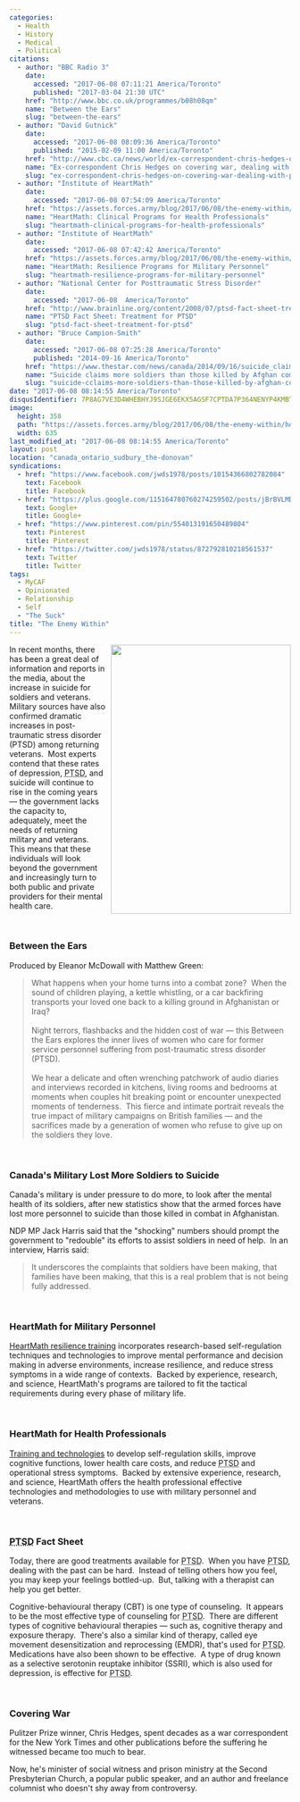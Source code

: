 ```yaml
---
categories:
  - Health
  - History
  - Medical
  - Political
citations:
  - author: "BBC Radio 3"
    date:
      accessed: "2017-06-08 07:11:21 America/Toronto"
      published: "2017-03-04 21:30 UTC"
    href: "http://www.bbc.co.uk/programmes/b08h08qm"
    name: "Between the Ears"
    slug: "between-the-ears"
  - author: "David Gutnick"
    date:
      accessed: "2017-06-08 08:09:36 America/Toronto"
      published: "2015-02-09 11:00 America/Toronto"
    href: "http://www.cbc.ca/news/world/ex-correspondent-chris-hedges-on-covering-war-dealing-with-ptsd-1.2947101"
    name: "Ex-correspondent Chris Hedges on covering war, dealing with PTSD"
    slug: "ex-correspondent-chris-hedges-on-covering-war-dealing-with-ptsd"
  - author: "Institute of HeartMath"
    date:
      accessed: "2017-06-08 07:54:09 America/Toronto"
    href: "https://assets.forces.army/blog/2017/06/08/the-enemy-within/HeartMath_Clinical-Programs-for-Health-Professionals.pdf"
    name: "HeartMath: Clinical Programs for Health Professionals"
    slug: "heartmath-clinical-programs-for-health-professionals"
  - author: "Institute of HeartMath"
    date:
      accessed: "2017-06-08 07:42:42 America/Toronto"
    href: "https://assets.forces.army/blog/2017/06/08/the-enemy-within/HeartMath_Resilience-Programs-for-Military-Personnel.pdf"
    name: "HeartMath: Resilience Programs for Military Personnel"
    slug: "heartmath-resilience-programs-for-military-personnel"
  - author: "National Center for Posttraumatic Stress Disorder"
    date:
      accessed: "2017-06-08  America/Toronto"
    href: "http://www.brainline.org/content/2008/07/ptsd-fact-sheet-treatment-ptsd.html"
    name: "PTSD Fact Sheet: Treatment for PTSD"
    slug: "ptsd-fact-sheet-treatment-for-ptsd"
  - author: "Bruce Campion-Smith"
    date:
      accessed: "2017-06-08 07:25:28 America/Toronto"
      published: "2014-09-16 America/Toronto"
    href: "https://www.thestar.com/news/canada/2014/09/16/suicide_claims_more_soldiers_than_those_killed_by_afghan_combat.html"
    name: "Suicide claims more soldiers than those killed by Afghan combat"
    slug: "suicide-cclaims-more-soldiers-than-those-killed-by-afghan-combat"
date: "2017-06-08 08:14:55 America/Toronto"
disqusIdentifier: 7P8AG7VE3D4WHEBHYJ9SJGE6EKX5AGSF7CPTDA7P364NENYP4KMBTWWEDADCW6EB8FT95JSSR8EQKQSRB6BHNY3F36TMJ7U9F4Q9
image:
  height: 358
  path: "https://assets.forces.army/blog/2017/06/08/the-enemy-within/hotlink-ok/the-enemy-within_635x358.png"
  width: 635
last_modified_at: "2017-06-08 08:14:55 America/Toronto"
layout: post
location: "canada_ontario_sudbury_the-donovan"
syndications:
  - href: "https://www.facebook.com/jwds1978/posts/10154366802782084"
    text: Facebook
    title: Facebook
  - href: "https://plus.google.com/115164780760274259502/posts/jBrBVLMDn51"
    text: Google+
    title: Google+
  - href: "https://www.pinterest.com/pin/554013191650489804"
    text: Pinterest
    title: Pinterest
  - href: "https://twitter.com/jwds1978/status/872792810218561537"
    text: Twitter
    title: Twitter
tags:
  - MyCAF
  - Opinionated
  - Relationship
  - Self
  - "The Suck"
title: "The Enemy Within"
---
```


<img alt="" height="482" src="{{ site.uri.assets }}/blog/2017/06/08/the-enemy-within/innominate_1_322x482.png"
  style="border: 0px; float: right; margin-bottom: 10px; margin-left: 10px;" width="322" />
<p>
  In recent months, there has been a great deal of information and reports in the media, about the increase in suicide for soldiers and veterans.&nbsp; Military
  sources have also confirmed dramatic increases in post-traumatic stress disorder (PTSD) among returning veterans.&nbsp; Most experts contend that these rates
  of depression, <abbr title="Post-Traumatic Stress Disorder">PTSD</abbr>, and suicide will continue to rise in the coming years &#8212; the government lacks
  the capacity to, adequately, meet the needs of returning military and veterans.&nbsp; This means that these individuals will look beyond the government and
  increasingly turn to both public and private providers for their mental health care.
</p>
<p>
  &nbsp;
</p>
<h3 id="between-the-ears">
  Between the Ears
</h3>
<p>
  Produced by Eleanor McDowall with Matthew Green:
  <blockquote cite="{{ site.url }}{{ page.url }}#cite-between-the-ears">
    What happens when your home turns into a combat zone?&nbsp; When the sound of children playing, a kettle whistling, or a car backfiring transports your
    loved one back to a killing ground in Afghanistan or Iraq?<br />
    &nbsp;<br />
    Night terrors, flashbacks and the hidden cost of war &#8212; this Between the Ears explores the inner lives of women who care for former service personnel
    suffering from post-traumatic stress disorder (PTSD).<br />
    &nbsp;<br />
    We hear a delicate and often wrenching patchwork of audio diaries and interviews recorded in kitchens, living rooms and bedrooms at moments when couples hit
    breaking point or encounter unexpected moments of tenderness.&nbsp; This fierce and intimate portrait reveals the true impact of military campaigns on
    British families &#8212; and the sacrifices made by a generation of women who refuse to give up on the soldiers they love.
  </blockquote>
</p>
<!-- excerptBreak -->
<p>
  &nbsp;
</p>
<h3 id="canadas-military-lost-more-soldiers-to-suicide">
  Canada's Military Lost More Soldiers to Suicide
</h3>
<p>
  Canada's military is under pressure to do more, to look after the mental health of its soldiers, after new statistics show that the armed forces have lost
  more personnel to suicide than those killed in combat in Afghanistan.
</p>
<p>
  NDP MP Jack Harris said that the &quot;shocking&quot; numbers should prompt the government to &quot;redouble&quot; its efforts to assist soldiers in need of
  help.&nbsp; In an interview, Harris said:
  <blockquote cite="{{ site.url }}{{ page.url }}#cite-suicide-cclaims-more-soldiers-than-those-killed-by-afghan-combat">
    It underscores the complaints that soldiers have been making, that families have been making, that this is a real problem that is not being fully addressed.
  </blockquote>
</p>
<p>
  &nbsp;
</p>
<h3 id="heartmath-for-military-personnel">
  HeartMath for Military Personnel
</h3>
<p>
  <a href="{{ site.url }}{{ page.url }}#cite-heartmath-resilience-programs-for-military-personnel" rel="me"
    title="HeartMath: Resilience Programs for Military Personnel">HeartMath resilience training</a> incorporates research-based self-regulation techniques and
  technologies to improve mental performance and decision making in adverse environments, increase resilience, and reduce stress symptoms in a wide range of
  contexts.&nbsp; Backed by experience, research, and science, HeartMath's programs are tailored to fit the tactical requirements during every phase of military
  life.
</p>
<p>
  &nbsp;
</p>
<h3 id="heartmath-for-health-professionals">
  HeartMath for Health Professionals
</h3>
<p>
  <a href="{{ site.url }}{{ page.url }}#cite-heartmath-clinical-programs-for-health-professionals" rel="me"
    title="HeartMath: Clinical Programs for Health Professionals">Training and technologies</a> to develop self-regulation skills, improve cognitive functions,
  lower health care costs, and reduce <abbr title="Post-Traumatic Stress Disorder">PTSD</abbr> and operational stress symptoms.&nbsp; Backed by extensive
  experience, research, and science, HeartMath offers the health professional effective technologies and methodologies to use with military personnel and
  veterans.
</p>
<p>
  &nbsp;
</p>
<h3 id="ptsd-fact-sheet">
  <abbr title="Post-Traumatic Stress Disorder">PTSD</abbr> Fact Sheet
</h3>
<p>
  Today, there are good treatments available for <abbr title="Post-Traumatic Stress Disorder">PTSD</abbr>.&nbsp; When you have <abbr
    title="Post-Traumatic Stress Disorder">PTSD</abbr>, dealing with the past can be hard.&nbsp; Instead of telling others how you feel, you may keep your
  feelings bottled-up.&nbsp; But, talking with a therapist can help you get better.
</p>
<p>
  Cognitive-behavioural therapy (CBT) is one type of counseling.&nbsp; It appears to be the most effective type of counseling for <abbr
    title="Post-Traumatic Stress Disorder">PTSD</abbr>.&nbsp; There are different types of cognitive behavioural therapies &#8212; such as, cognitive therapy
  and exposure therapy.&nbsp; There's also a similar kind of therapy, called eye movement desensitization and reprocessing (EMDR), that's used for <abbr
    title="Post-Traumatic Stress Disorder">PTSD</abbr>.&nbsp; Medications have also been shown to be effective.&nbsp; A type of drug known as a selective
  serotonin reuptake inhibitor (SSRI), which is also used for depression, is effective for <abbr title="Post-Traumatic Stress Disorder">PTSD</abbr>.
</p>
<p>
  &nbsp;
</p>
<h3 id="covering-war">
  Covering War
</h3>
<p>
  Pulitzer Prize winner, Chris Hedges, spent decades as a war correspondent for the New York Times and other publications before the suffering he witnessed
  became too much to bear.
</p>
<p>
  Now, he's minister of social witness and prison ministry at the Second Presbyterian Church, a popular public speaker, and an author and freelance columnist
  who doesn't shy away from controversy.
</p>
